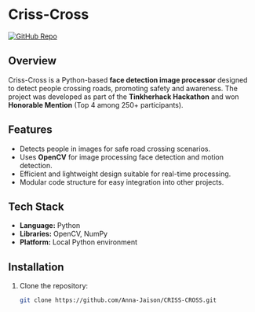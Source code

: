 # Criss-Cross

[![GitHub Repo](https://img.shields.io/badge/GitHub-Repo-blue?logo=github)](https://github.com/Anna-Jaison/CRISS-CROSS)

## Overview
Criss-Cross is a Python-based **face detection image processor** designed to detect people crossing roads, promoting safety and awareness. The project was developed as part of the **Tinkherhack Hackathon** and won **Honorable Mention** (Top 4 among 250+ participants).  

## Features
- Detects people in images for safe road crossing scenarios.
- Uses **OpenCV** for image processing face detection and motion detection.
- Efficient and lightweight design suitable for real-time processing.
- Modular code structure for easy integration into other projects.

## Tech Stack
- **Language:** Python  
- **Libraries:** OpenCV, NumPy  
- **Platform:** Local Python environment  

## Installation
1. Clone the repository:
   ```bash
   git clone https://github.com/Anna-Jaison/CRISS-CROSS.git
